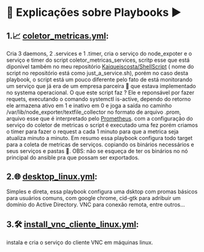 # 🤖 Explicações sobre Playbooks ▶️

## 1.📈 [coletor_metricas.yml](https://github.com/Kaiquejscosta/ansible/blob/main/playbooks/coletor_metricas.yml): 

Cria 3 daemons, 2 .services e 1 .timer, cria o serviço do node_expoter e o serviço e timer do script
coletor_metricas_services, scritp esse que está diponivel também no meu repositório [Kaiquejscosta/ShellScript](https://github.com/Kaiquejscosta/ShellScript) ( nome do script no repositório está como just_a_service.sh), porém no caso desta playbook, o script está um pouco diferente
pelo fato de está monitorando um serviço que já era de um empresa parceira 🤝 que estava implementado no systema operacional. O que este script faz ? Ele e reponsável por fazer requets, executando o comando 
systemctl is-active, dependo do retorno ele armazena ativo em 1 e inativo em 0 e joga a saída no caminho /var/lib/node_exporter/textfile_collector no formato de arquivo .prom, arquivo esse que é interpretado pelo [Prometheus](https://prometheus.io/). com
a configuração do serviço do coletor de metricas o script é executado uma fez porém criamos o timer para fazer  o request a cada 1 minuto para que a metrica seja atualiza minuto a minuto. Em resumo essa playbook configura todo target para a coleta de metricas de serviços.
copiando os binários necessários e seus serviços e pastas 📂.
OBS: não se esqueça de ter os binários no nó principal do ansible pra que possam ser exportados.

## 2.🌐 [desktop_linux.yml](https://github.com/Kaiquejscosta/ansible/blob/main/playbooks/desktop_linux.yml):

Simples e direta, essa playbook configura uma dsktop com promas básicos para usuários comuns, com google chrome, cid-gtk para adribuir um domínio do Active Directory. VNC para conexão remota, entre outros...

## 3.🛠️ [install_vnc_cliente_linux.yml](https://github.com/Kaiquejscosta/ansible/blob/main/playbooks/install_vnc_cliente_linux.yml):

instala e cria o serviço do cliente  VNC  em máquinas linux. 
